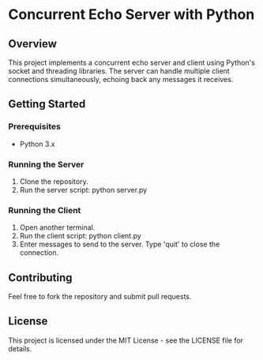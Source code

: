 # Concurrent Echo Server with Python

## Overview

This project implements a concurrent echo server and client using Python's socket and threading libraries. The server can handle multiple client connections simultaneously, echoing back any messages it receives.

## Getting Started

### Prerequisites

- Python 3.x

### Running the Server

1. Clone the repository.
2. Run the server script:
python server.py


### Running the Client

1. Open another terminal.
2. Run the client script:
python client.py
3. Enter messages to send to the server. Type 'quit' to close the connection.

## Contributing

Feel free to fork the repository and submit pull requests.

## License

This project is licensed under the MIT License - see the LICENSE file for details.
